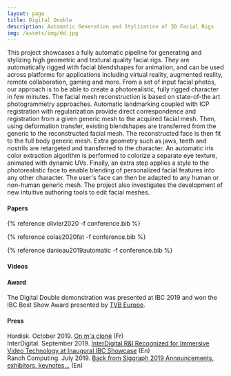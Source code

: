 ```yaml
---
layout: page
title: Digital Double
description: Automatic Generation and Stylization of 3D Facial Rigs
img: /assets/img/dd.jpg
---
```


This project showcases a fully automatic pipeline for generating and stylizing high geometric and textural quality facial rigs. They are automatically rigged with facial blendshapes for animation, and can be used across platforms for applications including virtual reality, augmented reality, remote collaboration, gaming and more. From a set of input facial photos, our approach is to be able to create a photorealistic, fully rigged character in few minutes. The facial mesh reconstruction is based on state-of-the art photogrammetry approaches. Automatic landmarking coupled with ICP registration with regularization provide direct correspondence and registration from a given generic mesh to the acquired facial mesh. Then, using deformation transfer, existing blendshapes are transferred from the generic to the reconstructed facial mesh. The reconstructed face is then fit to the full body generic mesh. Extra geometry such as jaws, teeth and nostrils are retargeted and transferred to the character. An automatic iris color extraction algorithm is performed to colorize a separate eye texture, animated with dynamic UVs. Finally, an extra step applies a style to the photorealistic face to enable blending of personalized facial features into any other character. The user's face can then be adapted to any human or non-human generic mesh. The project also investigates the development of new intuitive authoring tools to edit facial meshes.

#### Papers

{% reference olivier2020 -f conference.bib %}

{% reference colas2020fat -f conference.bib %}

{% reference danieau2019automatic -f conference.bib %}

#### Videos
<div class="video_row">
    <object type="text/html" data="http://www.dailymotion.com/embed/video/x7x6lsy" style="width:700px;height:394px;"></object>
</div>
<div class="video_row">
    <object type="text/html" data="http://www.dailymotion.com/embed/video/x72iin7" style="width:700px;height:394px;"></object>
</div>
<div class="video_row">
    <object type="text/html" data="http://www.youtube.com/embed/NRnCYlXJSQc" style="width:700px;height:394px;"></object>
</div>

#### Award

The Digital Double demonstration was presented at IBC 2019 and won the IBC Best Show Award presented by [TVB Europe](https://www.tvbeurope.com/business/best-of-show-at-ibc-2019-winners-announced).

#### Press

Hardisk. October 2019. [On m'a cloné](https://www.youtube.com/watch?v=kDSI132lqEU) (Fr)<br />
InterDigital. September 2019. [InterDigital R&I Recognized for Immersive Video Technology at Inaugural IBC Showcase](https://www.interdigital.com/post/interdigital-ri-recognized-for-immersive-video-technology-at-inaugural-ibc-showcase) (En) <br />
Ranch Computing. July 2019. [Back from Siggraph 2019 Announcements, exhibitors, keynotes...](https://blog.ranchcomputing.com/back-from-siggraph-2019) (En)
